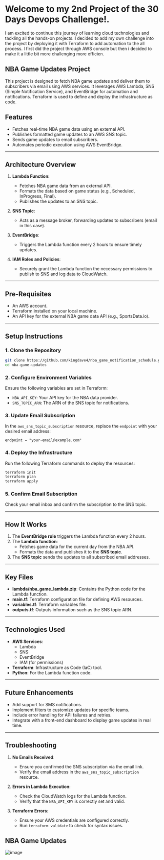 # Welcome to my 2nd Project of the 30 Days Devops Challenge!. 

I am excited to continue this journey of learning cloud technologies and tackling all the hands-on projects.
I decided to add my own challenge into the project by deploying it with Terraform to add automation to the all process.
I first did the project through AWS console but then i decided to make it a little bit more challenging more efficien.


## NBA Game Updates Project

This project is designed to fetch NBA game updates and deliver them to subscribers via email using AWS services. It leverages AWS Lambda, SNS (Simple Notification Service), and EventBridge for automation and notifications. Terraform is used to define and deploy the infrastructure as code.


## **Features**
- Fetches real-time NBA game data using an external API.
- Publishes formatted game updates to an AWS SNS topic.
- Sends game updates to email subscribers.
- Automates periodic execution using AWS EventBridge.

---

## **Architecture Overview**
1. **Lambda Function**:
   - Fetches NBA game data from an external API.
   - Formats the data based on game status (e.g., Scheduled, InProgress, Final).
   - Publishes the updates to an SNS topic.

2. **SNS Topic**:
   - Acts as a message broker, forwarding updates to subscribers (email in this case).

3. **EventBridge**:
   - Triggers the Lambda function every 2 hours to ensure timely updates.

4. **IAM Roles and Policies**:
   - Securely grant the Lambda function the necessary permissions to publish to SNS and log data to CloudWatch.

---

## **Pre-Requisites**
- An AWS account.
- Terraform installed on your local machine.
- An API key for the external NBA game data API (e.g., SportsData.io).

---

## **Setup Instructions**

### **1. Clone the Repository**
```bash
git clone https://github.com/kingdave4/nba_game_notification_schedule.git
cd nba-game-updates
```

### **2. Configure Environment Variables**
Ensure the following variables are set in Terraform:
- `NBA_API_KEY`: Your API key for the NBA data provider.
- `SNS_TOPIC_ARN`: The ARN of the SNS topic for notifications.

### **3. Update Email Subscription**
In the `aws_sns_topic_subscription` resource, replace the `endpoint` with your desired email address:
```hcl
endpoint = "your-email@example.com"
```

### **4. Deploy the Infrastructure**
Run the following Terraform commands to deploy the resources:
```bash
terraform init
terraform plan
terraform apply
```

### **5. Confirm Email Subscription**
Check your email inbox and confirm the subscription to the SNS topic.

---

## **How It Works**
1. The **EventBridge rule** triggers the Lambda function every 2 hours.
2. The **Lambda function**:
   - Fetches game data for the current day from the NBA API.
   - Formats the data and publishes it to the **SNS topic**.
3. The **SNS topic** sends the updates to all subscribed email addresses.

---

## **Key Files**
- **lambda/nba_game_lambda.zip**: Contains the Python code for the Lambda function.
- **main.tf**: Terraform configuration file for defining AWS resources.
- **variables.tf**: Terraform variables file.
- **outputs.tf**: Outputs information such as the SNS topic ARN.

---

## **Technologies Used**
- **AWS Services**:
  - Lambda
  - SNS
  - EventBridge
  - IAM (for permissions)
- **Terraform**: Infrastructure as Code (IaC) tool.
- **Python**: For the Lambda function code.

---

## **Future Enhancements**
- Add support for SMS notifications.
- Implement filters to customize updates for specific teams.
- Include error handling for API failures and retries.
- Integrate with a front-end dashboard to display game updates in real time.

---

## **Troubleshooting**
1. **No Emails Received**:
   - Ensure you confirmed the SNS subscription via the email link.
   - Verify the email address in the `aws_sns_topic_subscription` resource.

2. **Errors in Lambda Execution**:
   - Check the CloudWatch logs for the Lambda function.
   - Verify that the `NBA_API_KEY` is correctly set and valid.

3. **Terraform Errors**:
   - Ensure your AWS credentials are configured correctly.
   - Run `terraform validate` to check for syntax issues.

## NBA Game Updates
![image](https://github.com/user-attachments/assets/44513d5b-57fe-4fa6-8a34-7a23799f9ee9)



